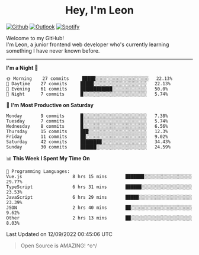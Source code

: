 <h1 align="center">Hey, I'm Leon</h1>

[![Github](https://img.shields.io/badge/-Github-000?style=flat&logo=Github&logoColor=white)](https://github.com/ooohmydawn)
[![Outlook](https://img.shields.io/badge/-Outlook-0078D4?style=flat&logo=Microsoft-Outlook&logoColor=white)](mailto:ooohmydawn@hotmail.com)
[![Spotify](https://img.shields.io/badge/-Spotify-1DB954?style=flat&logo=Spotify&logoColor=white)](https://open.spotify.com/user/tkf5c7q582tnbk7v0t9d3fsqq)
&nbsp;

Welcome to my GitHub! <br/>
I'm Leon, a junior frontend web developer who's currently learning something I have never known before.

***

<!--START_SECTION:waka-->
**I'm a Night 🦉** 

```text
🌞 Morning    27 commits     █████░░░░░░░░░░░░░░░░░░░░   22.13% 
🌆 Daytime    27 commits     █████░░░░░░░░░░░░░░░░░░░░   22.13% 
🌃 Evening    61 commits     ████████████░░░░░░░░░░░░░   50.0% 
🌙 Night      7 commits      █░░░░░░░░░░░░░░░░░░░░░░░░   5.74%

```
📅 **I'm Most Productive on Saturday** 

```text
Monday       9 commits      █░░░░░░░░░░░░░░░░░░░░░░░░   7.38% 
Tuesday      7 commits      █░░░░░░░░░░░░░░░░░░░░░░░░   5.74% 
Wednesday    8 commits      █░░░░░░░░░░░░░░░░░░░░░░░░   6.56% 
Thursday     15 commits     ███░░░░░░░░░░░░░░░░░░░░░░   12.3% 
Friday       11 commits     ██░░░░░░░░░░░░░░░░░░░░░░░   9.02% 
Saturday     42 commits     ████████░░░░░░░░░░░░░░░░░   34.43% 
Sunday       30 commits     ██████░░░░░░░░░░░░░░░░░░░   24.59%

```


📊 **This Week I Spent My Time On** 

```text
💬 Programming Languages: 
Vue.js                   8 hrs 15 mins       ███████░░░░░░░░░░░░░░░░░░   29.77% 
TypeScript               6 hrs 31 mins       ██████░░░░░░░░░░░░░░░░░░░   23.53% 
JavaScript               6 hrs 29 mins       █████░░░░░░░░░░░░░░░░░░░░   23.39% 
JSON                     2 hrs 40 mins       ██░░░░░░░░░░░░░░░░░░░░░░░   9.62% 
Other                    2 hrs 13 mins       ██░░░░░░░░░░░░░░░░░░░░░░░   8.03%

```


 Last Updated on 12/09/2022 00:45:06 UTC
<!--END_SECTION:waka-->


> Open Source is AMAZING! \^o^/
